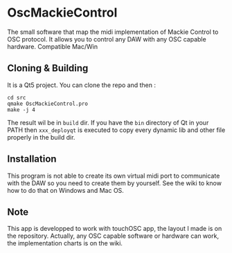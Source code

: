 # OscMackieControl
The small software that map the midi implementation of Mackie Control to OSC protocol. It allows you to control any DAW with any OSC capable hardware.
Compatible Mac/Win

## Cloning & Building
It is a Qt5 project.
You can clone the repo and then :
```
cd src
qmake OscMackieControl.pro
make -j 4
```
The result wil be in `build` dir.
If you have the `bin` directory of Qt in your PATH then `xxx_deployqt` is executed to copy every dynamic lib and other file properly in the build dir.

## Installation
This program is not able to create its own virtual midi port to communicate with the DAW so you need to create them by yourself. See the wiki to know how to do that on Windows and Mac OS.

## Note
This app is developped to work with touchOSC app, the layout I made is on the repository. Actually, any OSC capable software or hardware can work, the implementation charts is on the wiki.
 
